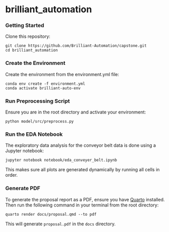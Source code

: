 # brilliant_automation

### Getting Started

Clone this repository:

```
git clone https://github.com/Brilliant-Automation/capstone.git
cd brilliant_automation
```

### Create the Environment
Create the environment from the environment.yml file:

```
conda env create -f environment.yml
conda activate brilliant-auto-env
```
### Run Preprocessing Script

Ensure you are in the root directory and activate your environment:

```
python model/src/preprocess.py
```

### Run the EDA Notebook
The exploratory data analysis for the conveyor belt data is done using a Jupyter notebook:

```
jupyter notebook notebook/eda_conveyer_belt.ipynb
```

This makes sure all plots are generated dynamically by running all cells in order. 

### Generate PDF

To generate the proposal report as a PDF, ensure you have [Quarto](https://quarto.org/) installed. Then run the following command in your terminal from the root directory:

```
quarto render docs/proposal.qmd --to pdf
```

This will generate `proposal.pdf` in the `docs` directory.
